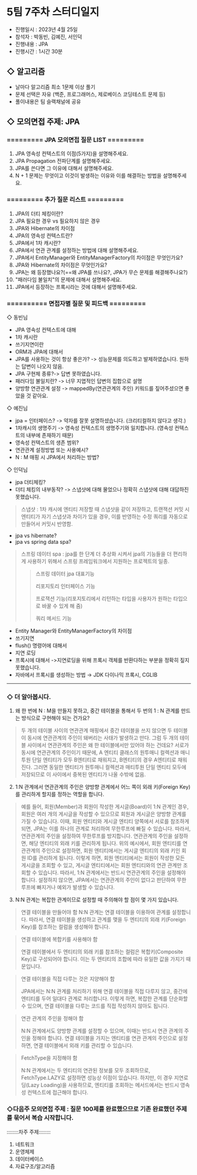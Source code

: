 
# 5팀 7주차 스터디일지

* 진행일시 : 2023년 4월 25일
* 참석자 : 박동빈, 김예진, 서인덕
* 진행내용 : JPA
* 진행시간 : 1시간 30분 

## ◇ 알고리즘
- 날마다 알고리즘 최소 1문제 이상 풀기
- 문제 선택은 자유 (백준, 프로그래머스, 제로베이스 코딩테스트 문제 등)
- 풀이내용은 팀 슬랙채널에 공유

## ◇ 모의면접 주제: **JPA** 

### ========= JPA 모의면접 질문 LIST =========
1. JPA 영속성 컨텍스트의 이점(5가지)을 설명해주세요.
2. JPA Propagation 전파단계를 설명해주세요.
3. JPA를 쓴다면 그 이유에 대해서 설명해주세요.
4. N + 1 문제는 무엇이고 이것이 발생하는 이유와 이를 해결하는 방법을 설명해주세요.

### ========= 추가 질문 리스트 =========
1. JPA의 더티 체킹이란?
2. JPA 필요한 경우 vs 필요하지 않은 경우
3. JPA와 Hibernate의 차이점
4. JPA의 영속성 컨텍스트란?
5. JPA에서 1차 캐시란?
6. JPA에서 연관 관계를 설정하는 방법에 대해 설명해주세요.
7. JPA에서 EntityManager와 EntityManagerFactory의 차이점은 무엇인가요?
8. JPA와 Hibernate의 차이점은 무엇인가요?
9. JPA는 왜 등장했나요?(==왜 JPA를 쓰나요?, JPA가 무슨 문제를 해결해주나요?)
10. "패러다임 불일치"의 문제에 대해서 설명해주세요.
11. JPA에서 등장하는 프록시라는 것에 대해서 설명해주세요.

### ========== 면접자별 질문 및 피드백 =========

◇ 동빈님
- JPA 영속성 컨텍스트에 대해 
- 1차 캐시란
- 쓰기지연이란
- ORM과 JPA에 대해서
- JPA를 사용하는 것이 항상 좋은가? -> 성능문제를 의도하고 발제하였습니다. 원하는 답변이 나오지 않음.
-  JPA 구현체 종류?-> 답변 못하였습니다.
- 패러다임 불일치란?  -> 너무 지엽적인 답변의 집합으로 설명
- 양방향 연관관계 설정 -> mappedBy(연관관계의 주인) 키워드를 짚어주셨으면 좋았을 것 같아요.

◇ 예진님

- jpa = 인터페이스? -> 약자를 잘못 설명하셨습니다. (크리티컬하지 않다고 생각.)
- 1차캐시의 생명주기 ->  영속성 컨텍스트의 생명주기와 일치합니다. (영속성 컨텍스트의 내부에 존재하기 때문)
- 영속성 컨텍스트의 생존 범위?
- 연관관계 설정방법 또는 사용예시?
- N : M 매핑 시 JPA에서 처리하는 방법?

◇ 인덕님

- jpa 더티체킹?
- 더티 체킹의 내부동작? -> 스냅샷에 대해 물었으나 정확히 스냅샷에 대해 대답하진 못했습니다.
> 스냅샷 : 1차 캐시에 엔티티 저장할 때 스냅샷을 같이 저장하고, 트랜잭션 커밋 시 엔티티가 자기 스냅샷과 차이가 있을 경우, 이를 반영하는 수정 쿼리를 자동으로 만들어서 커밋시 반영함.

- jpa vs hibernate?
- jpa vs spring data spa?
> 스프링 데이터 spa : jpa를 한 단계 더 추상화 시켜서 jpa의 기능들을 더 편리하게 사용하기 위해서 스프링 프레임워크에서 지원하는 프로젝트의 일종.
>>스프링 데이터 jpa 대표기능
>>
>> 리포지토리 인터페이스 기능
>>
>> 프로잭션 기능(리포지토리에서 리턴하는 타입을 사용자가 원하는 타입으로 바꿀 수 있게 해 줌)
>>
>> 쿼리 메서드 기능

- Entity Manager와 EntityManagerFactory의 차이점
- 쓰기지연
- flush() 명령어에 대해서
- 지연 로딩
- 프록시에 대해서 ->지연로딩을 위해 프록시 객체를 반환다하는 부분을 정확히 짚지 못했습니다. 
- 자바에서 프록시를 생성하는 방법 → JDK 다이나믹 프록시, CGLIB
------------------
### ◇ 더 알아봅시다. 
1. 왜 한 번에 N : M을 만들지 못하고, 중간 테이블을 통해서 두 번의 1 : N 관계를 만드는 방식으로 구현해야 되는 건가요?
> 두 개의 테이블 사이의 연관관계 매핑에서 중간 테이블을 쓰지 않으면 두 테이블이 동시에 연관관계의 주인이 돼버리는 사태가 발생하고 만다.
> 그럼 두 개의 테이블 사이에서 연관관계의 주인은 왜 한 테이블에서만 있어야 하는 건데요?
> 서로가 동시에 연관관계의 주인이기 때문에, 
> A 엔티티 클래스의 원투매니 컬렉션과 매니투원 단일 엔티티가 모두 B엔티티로 채워지고,
> B엔티티의 경우 A엔티티로 채워진다.
> 그러면 동일한 엔티티가 원투매니 컬렉션과 매티투원 단일 엔티티 모두에 저장되므로 
> 이 사이에서 중복된 엔티티가 나올 수밖에 없음.

2. 1:N 관계에서 연관관계의 주인은 양방향 관계에서 어느 쪽이 외래 키(Foreign Key)를 관리하게 할지를 정하는 역할을 합니다.
> 예를 들어, 회원(Member)과 회원이 작성한 게시글(Board)이 1:N 관계인 경우,
> 회원은 여러 개의 게시글을 작성할 수 있으므로 회원과 게시글은 양방향 관계를 가질 수 있습니다. 
> 이때, 회원 엔티티와 게시글 엔티티 양쪽에서 서로를 참조하게 되면, JPA는 이를 하나의 관계로 처리하여 무한루프에 빠질 수 있습니다.
> 따라서, 연관관계의 주인을 설정하여 무한루프를 방지합니다.
> 연관관계의 주인을 설정하면, 해당 엔티티의 외래 키를 관리하게 됩니다. 
> 위의 예시에서, 회원 엔티티를 연관관계의 주인으로 설정하면, 
> 회원 엔티티에서는 게시글 엔티티의 외래 키인 회원 ID를 관리하게 됩니다.
> 이렇게 하면, 회원 엔티티에서는 회원이 작성한 모든 게시글을 조회할 수 있고, 
> 게시글 엔티티에서는 회원 엔티티와의 연관 관계만 조회할 수 있습니다.
> 따라서, 1:N 관계에서는 반드시 연관관계의 주인을 설정해야 합니다. 
> 설정하지 않으면, JPA에서는 연관관계의 주인이 없다고 판단하여 무한루프에 빠지거나 예외가 발생할 수 있습니다.

3. N:N 관계는 복잡한 관계이므로 설정할 때 주의해야 할 점이 몇 가지 있습니다.

> 연결 테이블을 만들어야 함
N:N 관계는 연결 테이블을 이용하여 관계를 설정합니다. 따라서, 연결 테이블을 생성하고 관계를 맺을 두 엔티티의 외래 키(Foreign Key)를 참조하는 컬럼을 생성해야 합니다.

> 연결 테이블에 복합키를 사용해야 함
>
>연결 테이블에서 두 엔티티의 외래 키를 참조하는 컬럼은 복합키(Composite Key)로 구성되어야 합니다. 이는 두 엔티티의 조합에 따라 유일한 값을 가지기 때문입니다.

> 연결 테이블을 직접 다루는 것은 지양해야 함
>
>JPA에서는 N:N 관계를 처리하기 위해 연결 테이블을 직접 다루지 않고, 중간에 엔티티를 두어 일대다 관계로 처리합니다. 이렇게 하면, 복잡한 관계를 단순화할 수 있으며, 연결 테이블을 다루는 코드를 직접 작성하지 않아도 됩니다.

> 연관 관계의 주인을 정해야 함
>
>N:N 관계에서도 양방향 관계를 설정할 수 있으며, 이때는 반드시 연관 관계의 주인을 정해야 합니다. 연결 테이블을 가지는 엔티티를 연관 관계의 주인으로 설정하면, 연결 테이블에서 외래 키를 관리할 수 있습니다.

>FetchType을 지정해야 함
>
>N:N 관계에서는 두 엔티티의 연관된 정보를 모두 조회하므로, FetchType.LAZY로 설정하면 성능상 이점이 있습니다. 하지만, 이 경우 지연로딩(Lazy Loading)을 사용하므로, 엔티티를 조회하는 메서드에서는 반드시 영속성 컨텍스트에 접근해야 합니다.


### ◇다음주 모의면접 주제 : 질문 100제를 완료했으므로 기존 완료했던 주제를 묶어서 복습 시작합니다. 

::::::::차주 주제::::::::
1. 네트워크
2. 운영체제
3. 데이터베이스
4. 자료구조/알고리즘
